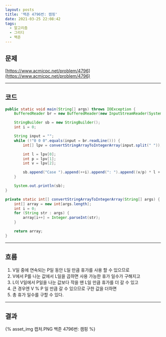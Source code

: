 ```yaml
---
layout: posts
title: '백준 4796번: 캠핑'
date: 2021-03-25 22:08:42
tags:
  - 알고리즘
  - 그리디
  - 백준
---
```


## 문제

[https://www.acmicpc.net/problem/4796](https://www.acmicpc.net/problem/4796)
* * *

## 코드

```java
public static void main(String[] args) throws IOException {
    BufferedReader br = new BufferedReader(new InputStreamReader(System.in));

    StringBuilder sb = new StringBuilder();
    int i = 0;

    String input = "";
    while (!"0 0 0".equals(input = br.readLine())) {
        int[] lpv = convertStringArrayToIntegerArray(input.split(" "));

        int l = lpv[0];
        int p = lpv[1];
        int v = lpv[2];

        sb.append("Case ").append(++i).append(": ").append((v/p) * l + ((v%p) > l ? l : (v%p))).append("\n");
    }

    System.out.println(sb);
}

private static int[] convertStringArrayToIntegerArray(String[] args) {
    int[] array = new int[args.length];
    int i = 0;
    for (String str : args) {
        array[i++] = Integer.parseInt(str);
    }

    return array;
}
```
* * *

## 흐름


1. V일 중에 연속되는 P일 동안 L일 만큼 휴가를 사용 할 수 있으므로
2. V에서 P를 나눈 값에서 L일을 곱하면 사용 가능한 휴가 일수가 구해지고
3. L이 V일에서 P일을 나눈 값보다 작을 땐 L일 만큼 휴가를 더 갈 수 있고
4. 큰 경우엔 V % P 일 만큼 갈 수 있으므로 구한 값을 더하면
5. 총 휴가 일수를 구할 수 있다.

* * *

## 결과

{% asset_img 캡처.PNG 백준 4796번: 캠핑 %}